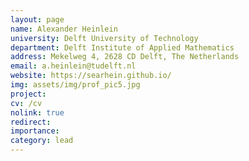 ```yaml
---
layout: page
name: Alexander Heinlein
university: Delft University of Technology
department: Delft Institute of Applied Mathematics
address: Mekelweg 4, 2628 CD Delft, The Netherlands
email: a.heinlein@tudelft.nl
website: https://searhein.github.io/
img: assets/img/prof_pic5.jpg
project:
cv: /cv
nolink: true
redirect:
importance:
category: lead
---
```

